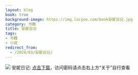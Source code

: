 ```yaml
---
layout: blog
book: true
background-image: https://img.locyoo.com/book安妮日记.jpg
category: 书籍
title: 安妮日记
tags:
- 书籍
- 小说
redirect_from:
  - /2024/03/安妮日记/
---
```

![](https://img.locyoo.com/book安妮日记.jpg)
安妮日记: <a name = "ref1" href="https://url18.ctfile.com/f/50983618-1055287561-7d84a6?p=3619">点击下载</a>，访问密码请点击右上方“关于”自行查看